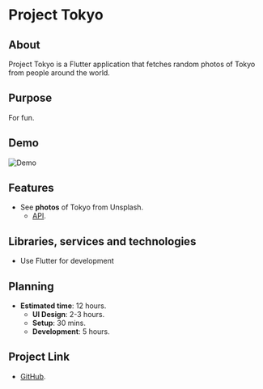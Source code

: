 # Project Tokyo

## About

Project Tokyo is a Flutter application that fetches random photos of Tokyo from people around the world.

## Purpose

For fun.

## Demo

![Demo](demo.gif)

## Features

- See **photos** of Tokyo from Unsplash.
    - [API](https://unsplash.com/documentation#search-photos).

## Libraries, services and technologies

- Use Flutter for development

## Planning

- **Estimated time**: 12 hours.
    - **UI Design**: 2-3 hours.
    - **Setup**: 30 mins.
    - **Development**: 5 hours.

## Project Link

- [GitHub](https://github.com/wlto/project-tokyo).
